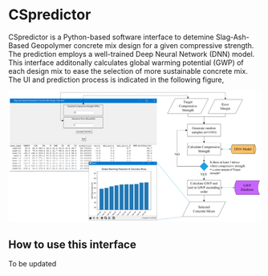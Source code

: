 # CSpredictor
CSpredictor is a Python-based software interface to detemine Slag-Ash-Based Geopolymer concrete mix design for a given compressive strength. The prediction employs a well-trained Deep Neural Network (DNN) model. This interface additonally calculates global warming potential (GWP) of each design mix to ease the selection of more sustainable concrete mix. The UI and prediction process is indicated in the following figure,

![](https://github.com/Udaragithub/CSpredictor/blob/main/Images/GUI%20and%20Skeleton2.png)

## How to use this interface
To be updated
